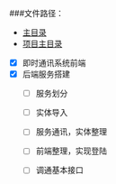 ###文件路径：
 - [主目录](  ../README.md)
 - [项目主目录](  ../../README.md)

- [x] 即时通讯系统前端
- [x] 后端服务搭建
    - [ ] 服务划分
    - [ ] 实体导入
    - [ ] 服务通讯，实体整理
    - [ ] 前端整理，实现登陆
    - [ ] 调通基本接口

